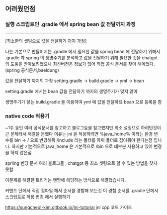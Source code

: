 ## 어려웠던점

### 실행 스크립트인 .gradle 에서 spring bean 값 전달까지 과정

---
[최소한의 셋팅으로 값을 전달하기 까지 과정] 

나는 기본으로 만들어지는 .gradle 에서 필요한 값을 spring bean 에 전달하기 위해서
.gradle 과 spring 의 생명주기를 분석하고 값을 전달하기 위해 필요한 것을
chatgpt 의 도움을 받아보려했으나 최신버전은 정보가 없어 직접 공식 문서를 찾아 해메었다.
(spring 공식문서,baeldung)

값을 전달하기 까지의 과정
setting.gradle -> build.gradle -> yml -> bean 

setting.gradle 에서는 bean 값을 전달하기 까지의 생명주기가 맞지 않아

생명주기가 닿는 build.gradle 을 이용하여 yml 에 값을 전달하요 bean 으로 등록을 함



###  native code 적용기 

~1주 동안 여러 공식문서를 참고하고 블로그등을 참고했지만
최소 설정으로 하려던것이 큰 문제라서 해결을 문했다
이유는 jni 을 적용하려면 %java_home% 이라는 환경 변수를 bin -> / 으로 변경해줘
/include 라는 폴터를 하위 폴더로 잡아줘야 한다는점 입니다.
하지만 기본적으로 java_home 은 기본적으로  /bin 으로 대부분 사용하고 있어 
변경을 하지 않은점 

spriing 벤딩 문서 여러 블로그들 , chatgpt 등 
최소 셋팅으로 할 수 있는 방법을 찾지 못함 

이문제를 해결한 트리거는 멘땅에 헤딩하는 방식으로 해결했습니다. 


커멘드 단에서 직접 컴파일 해서 순서를 경험해 보는것
이 경험 순서를 .gradle 단에서 스크립트로 적용 변경 해서 실행하기 


https://sungcheol-kim.gitbook.io/jni-tutorial
jni cpp 코드 가이드 
